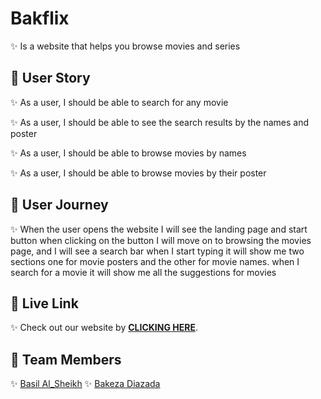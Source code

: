 # Bakflix
✨ Is a website that helps you browse movies and series

## 📍 User Story

✨ As a user, I should be able to search for any movie

✨ As a user, I should be able to see the search results by the names and poster

✨ As a user, I should be able to browse movies by names

✨ As a user, I should be able to browse movies by their poster


## 📍 User Journey

✨ When the user opens the website I will see the landing page and start button when clicking on the button I will move on to browsing the movies page, and I will see a search bar when I start typing it will show me two sections one for movie posters and the other for movie names. when I search for a movie it will show me all the suggestions for movies 

## 📍 Live Link

✨ Check out our website by [**CLICKING HERE**](https://bakflix.herokuapp.com/).

## 📍 Team Members

✨ [Basil Al_Sheikh](https://github.com/Bas-Shiekh)
✨ [Bakeza Diazada](https://github.com/Bakeza)

